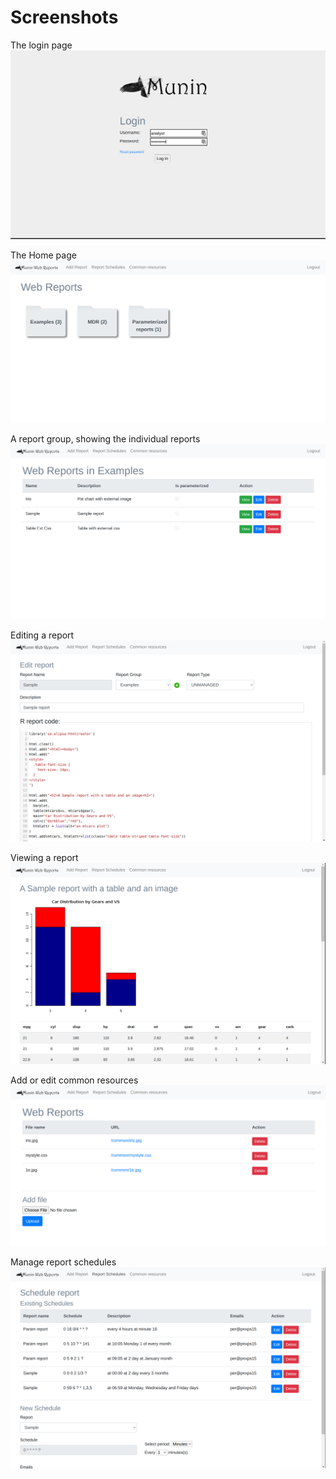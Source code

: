 # Screenshots

The login page
![The login screen](login.png)

The Home page
![The home screen](index.png)

A report group, showing the individual reports
![The examples group](examples.png)

Editing a report
![Editing a report](editSampleReport.png)

Viewing a report
![Viewing a report](viewSampleReport.png)

Add or edit common resources
![Adding common resources](commonResources.png)

Manage report schedules
![Scheduling reports](scheduleReports.png)
